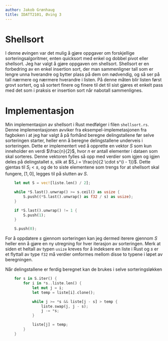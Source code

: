 ```yaml
---
author: Jakob Grønhaug
title: IDATT2101, Øving 3
---
```


# Shellsort

I denne øvingen var det mulig å gjøre oppgaver om forskjellige sorteringsalgoritmer, enten quicksort med enkel og dobbel pivot eller shellsort. Jeg har valgt å gjøre oppgaven om shellsort. Shellsort er en forbedring av en enkel insertion sort, der man sammenligner tall som er lengre unna hverandre og bytter plass på dem om nødvendig, og så ser på tall nærmere og nærmere hverandre i listen. På denne måten blir listen først grovt sortert, og så sortert finere og finere til det til sist gjøres et enkelt pass med det som i praksis er insertion sort når nabotall sammenlignes.

# Implementasjon

Min implementasjon av shellsort i Rust medfølger i filen `shellsort.rs`. Denne implementasjonen avviker fra eksempel-implemetasjonen fra fagboken i at jeg har valgt å på forhånd beregne delingstallene før selve sorteringen starter, heller enn å beregne delingstallene underveis i sorteringen. Dette er implementert ved å opprette en vektor $S$ som kun inneholder en verdi $\frac{n}{2}$, hvor $n$ er antall elementer i dataen som skal sorteres. Denne vektoren fylles så opp med verdier som igjen og igjen deles på delingstallet $s$, slik at $S_i = \frac{n}{2 \cdot s^{i - 1}}$. Dette gjentas til $S_i < s$, og de to siste elementene som trengs for at shellsort skal fungere, $[1, 0]$, legges til på slutten av $S$.

```rust
    let mut S = vec![liste.len() / 2];

    while *S.last().unwrap() >= s.ceil() as usize {
        S.push((*S.last().unwrap() as f32 / s) as usize);
    }

    if *S.last().unwrap() != 1 {
        S.push(1);
    }

    S.push(0);
```

For å oppdatere $s$ gjennom sorteringen kan jeg dermed iterere gjennom $S$ heller enn å gjøre en ny utregning for hver iterasjon av sorteringen. Merk at siden et heltall av typen `usize` kreves for å indeksere en liste i Rust og $s$ er et flyttall av type `f32` må verdier omformes mellom disse to typene i løpet av beregningen.

Når delingstallene er ferdig beregnet kan de brukes i selve sorteringsløkken

```rust
    for s in S.iter() {
        for i in *s..liste.len() {
            let mut j = i;
            let temp = liste[i].clone();

            while j >= *s && liste[j - s] > temp {
                liste.swap(j, j - s);
                j -= *s;
            }

            liste[j] = temp;
        }
    }
```

